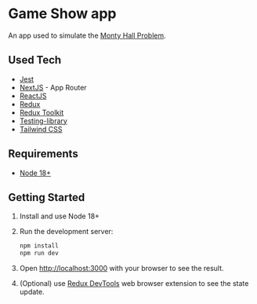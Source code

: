 # Game Show app

An app used to simulate the [Monty Hall Problem](https://en.wikipedia.org/wiki/Monty_Hall_problem).

## Used Tech

- [Jest](https://jestjs.io)
- [NextJS](https://nextjs.org/) - App Router
- [ReactJS](https://react.dev)
- [Redux](https://redux.js.org/)
- [Redux Toolkit](https://redux-toolkit.js.org/)
- [Testing-library](https://testing-library.com)
- [Tailwind CSS](https://tailwindcss.com/)

## Requirements

- [Node 18+](https://nodejs.org/en/blog/release/v18.12.0)

## Getting Started

1. Install and use Node 18+
2. Run the development server:

   ```bash
   npm install
   npm run dev
   ```

3. Open [http://localhost:3000](http://localhost:3000) with your browser to see the result.
4. (Optional) use [Redux DevTools](https://github.com/reduxjs/redux-devtools/tree/main/extension#installation) web browser extension to see the state update.
